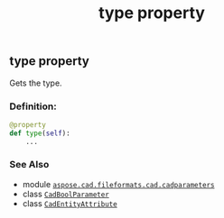 ﻿---
title: type property
second_title: Aspose.CAD for Python via .NET API References
description: 
type: docs
weight: 40
url: /python-net/aspose.cad.fileformats.cad.cadparameters/cadboolparameter/type/
is_root: false
---

## type property


Gets the type.
### Definition:
```python
@property
def type(self):
    ...
```

### See Also
* module [`aspose.cad.fileformats.cad.cadparameters`](../../)
* class [`CadBoolParameter`](/cad/python-net/aspose.cad.fileformats.cad.cadparameters/cadboolparameter)
* class [`CadEntityAttribute`](/cad/python-net/aspose.cad.fileformats.cad/cadentityattribute)

